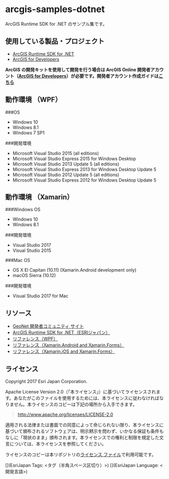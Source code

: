 # arcgis-samples-dotnet

ArcGIS Runtime SDK for .NET のサンプル集です。

## 使用している製品・プロジェクト

* [ArcGIS Runtime SDK for .NET](https://developers.arcgis.com/net/)
* [ArcGIS for Developers](https://developers.arcgis.com/en/)

**ArcGIS の開発キットを使用して開発を行う場合は ArcGIS Online 開発者アカウント（[ArcGIS for Developers](https://developers.arcgis.com/en/)）が必要です。開発者アカウント作成ガイドは[こちら](http://www.esrij.com/cgi-bin/wp/wp-content/uploads/documents/signup-esri-developers.pdf)**

## 動作環境 （WPF）
###OS
* Windows 10
* Windows 8.1
* Windows 7 SP1

###開発環境
* Microsoft Visual Studio 2015 (all editions)
* Microsoft Visual Studio Express 2015 for Windows Desktop
* Microsoft Visual Studio 2013 Update 5 (all editions)
* Microsoft Visual Studio Express 2013 for Windows Desktop Update 5
* Microsoft Visual Studio 2012 Update 5 (all editions)
* Microsoft Visual Studio Express 2012 for Windows Desktop Update 5

## 動作環境 （Xamarin）
###Windows OS 
* Windows 10
* Windows 8.1

###開発環境
* Visual Studio 2017
* Visual Studio 2015

###Mac OS 
* OS X El Capitan (10.11) (Xamarin.Android development only)
* macOS Sierra (10.12)

###開発環境
* Visual Studio 2017 for Mac

## リソース

* [GeoNet 開発者コミュニティ サイト](https://geonet.esri.com/groups/devcom-jp)
* [ArcGIS Runtime SDK for .NET（ESRIジャパン）](http://www.esrij.com/products/arcgis-runtime-sdk-for-dotnet/)
* [リファレンス（WPF）](https://developers.arcgis.com/net/latest/wpf/api-reference/)
* [リファレンス（Xamarin.Android and Xamarin.Forms）](https://developers.arcgis.com/net/latest/android/api-reference/)
* [リファレンス（Xamarin.iOS and Xamarin.Forms）](https://developers.arcgis.com/net/latest/ios/api-reference/)

## ライセンス
Copyright 2017 Esri Japan Corporation.

Apache License Version 2.0（「本ライセンス」）に基づいてライセンスされます。あなたがこのファイルを使用するためには、本ライセンスに従わなければなりません。本ライセンスのコピーは下記の場所から入手できます。

> http://www.apache.org/licenses/LICENSE-2.0

適用される法律または書面での同意によって命じられない限り、本ライセンスに基づいて頒布されるソフトウェアは、明示黙示を問わず、いかなる保証も条件もなしに「現状のまま」頒布されます。本ライセンスでの権利と制限を規定した文言については、本ライセンスを参照してください。

ライセンスのコピーは本リポジトリの[ライセンス ファイル](./LICENSE)で利用可能です。

[](EsriJapan Tags: <タグ（半角スペース区切り）>)
[](EsriJapan Language: <開発言語>)
